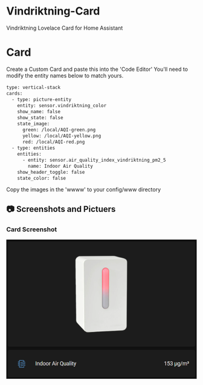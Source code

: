 # Vindriktning-Card
Vindriktning Lovelace Card for Home Assistant


# Card
Create a Custom Card and paste this into the 'Code Editor'
You'll need to modify the entity names below to match yours.
````
type: vertical-stack
cards:
  - type: picture-entity
    entity: sensor.vindriktning_color
    show_name: false
    show_state: false
    state_image:
      green: /local/AQI-green.png
      yellow: /local/AQI-yellow.png
      red: /local/AQI-red.png
  - type: entities
    entities:
      - entity: sensor.air_quality_index_vindriktning_pm2_5
        name: Indoor Air Quality
    show_header_toggle: false
    state_color: false
````

Copy the images in the 'wwww' to your config/www directory


## :camera: Screenshots and Pictuers
### Card Screenshot
![Card](docs/vindriktning-screenshot.png)
